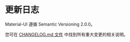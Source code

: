 # 更新日志

<p class="description">Material-UI 遵循 Semantic Versioning 2.0.0。</p>

您可在 [CHANGELOG.md 文件](https://github.com/mui-org/material-ui/blob/HEAD/CHANGELOG.md) 中找到所有重大变更的相关说明。
